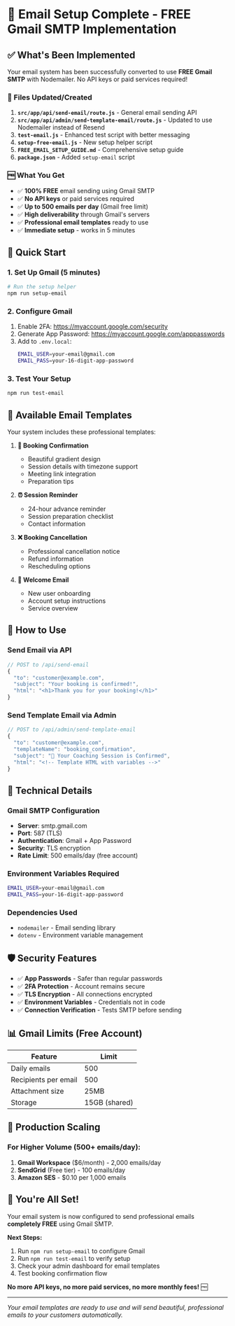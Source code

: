 # 🎉 Email Setup Complete - FREE Gmail SMTP Implementation

## ✅ What's Been Implemented

Your email system has been successfully converted to use **FREE Gmail SMTP** with Nodemailer. No API keys or paid services required!

### 🔧 Files Updated/Created

1. **`src/app/api/send-email/route.js`** - General email sending API
2. **`src/app/api/admin/send-template-email/route.js`** - Updated to use Nodemailer instead of Resend
3. **`test-email.js`** - Enhanced test script with better messaging
4. **`setup-free-email.js`** - New setup helper script
5. **`FREE_EMAIL_SETUP_GUIDE.md`** - Comprehensive setup guide
6. **`package.json`** - Added `setup-email` script

### 🆓 What You Get

- ✅ **100% FREE** email sending using Gmail SMTP
- ✅ **No API keys** or paid services required
- ✅ **Up to 500 emails per day** (Gmail free limit)
- ✅ **High deliverability** through Gmail's servers
- ✅ **Professional email templates** ready to use
- ✅ **Immediate setup** - works in 5 minutes

## 🚀 Quick Start

### 1. Set Up Gmail (5 minutes)
```bash
# Run the setup helper
npm run setup-email
```

### 2. Configure Gmail
1. Enable 2FA: https://myaccount.google.com/security
2. Generate App Password: https://myaccount.google.com/apppasswords
3. Add to `.env.local`:
   ```bash
   EMAIL_USER=your-email@gmail.com
   EMAIL_PASS=your-16-digit-app-password
   ```

### 3. Test Your Setup
```bash
npm run test-email
```

## 📧 Available Email Templates

Your system includes these professional templates:

1. **📅 Booking Confirmation**
   - Beautiful gradient design
   - Session details with timezone support
   - Meeting link integration
   - Preparation tips

2. **⏰ Session Reminder**
   - 24-hour advance reminder
   - Session preparation checklist
   - Contact information

3. **❌ Booking Cancellation**
   - Professional cancellation notice
   - Refund information
   - Rescheduling options

4. **👋 Welcome Email**
   - New user onboarding
   - Account setup instructions
   - Service overview

## 🎯 How to Use

### Send Email via API
```javascript
// POST to /api/send-email
{
  "to": "customer@example.com",
  "subject": "Your booking is confirmed!",
  "html": "<h1>Thank you for your booking!</h1>"
}
```

### Send Template Email via Admin
```javascript
// POST to /api/admin/send-template-email
{
  "to": "customer@example.com",
  "templateName": "booking_confirmation",
  "subject": "🎉 Your Coaching Session is Confirmed",
  "html": "<!-- Template HTML with variables -->"
}
```

## 🔧 Technical Details

### Gmail SMTP Configuration
- **Server**: smtp.gmail.com
- **Port**: 587 (TLS)
- **Authentication**: Gmail + App Password
- **Security**: TLS encryption
- **Rate Limit**: 500 emails/day (free account)

### Environment Variables Required
```bash
EMAIL_USER=your-email@gmail.com
EMAIL_PASS=your-16-digit-app-password
```

### Dependencies Used
- `nodemailer` - Email sending library
- `dotenv` - Environment variable management

## 🛡️ Security Features

- ✅ **App Passwords** - Safer than regular passwords
- ✅ **2FA Protection** - Account remains secure
- ✅ **TLS Encryption** - All connections encrypted
- ✅ **Environment Variables** - Credentials not in code
- ✅ **Connection Verification** - Tests SMTP before sending

## 📊 Gmail Limits (Free Account)

| Feature | Limit |
|---------|-------|
| Daily emails | 500 |
| Recipients per email | 500 |
| Attachment size | 25MB |
| Storage | 15GB (shared) |

## 🚀 Production Scaling

### For Higher Volume (500+ emails/day):
1. **Gmail Workspace** ($6/month) - 2,000 emails/day
2. **SendGrid** (Free tier) - 100 emails/day
3. **Amazon SES** - $0.10 per 1,000 emails

## 🎉 You're All Set!

Your email system is now configured to send professional emails **completely FREE** using Gmail SMTP. 

**Next Steps:**
1. Run `npm run setup-email` to configure Gmail
2. Run `npm run test-email` to verify setup
3. Check your admin dashboard for email templates
4. Test booking confirmation flow

**No more API keys, no more paid services, no more monthly fees!** 🆓

---

*Your email templates are ready to use and will send beautiful, professional emails to your customers automatically.*
